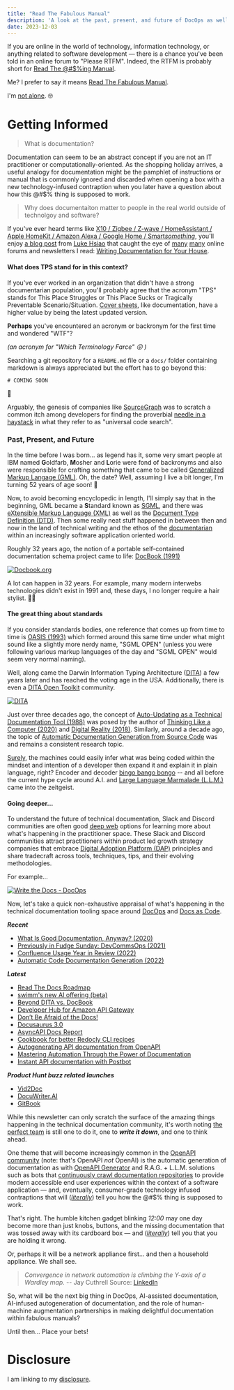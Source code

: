 ```yaml
---
title: "Read The Fabulous Manual"
description: 'A look at the past, present, and future of DocOps as well as Docs as Code'
date: 2023-12-03
---
```


If you are online in the world of technology, information technology, or anything related to software development — there is a chance you've been told in an online forum to "Please RTFM". Indeed, the RTFM is probably short for [Read The @#$%ing Manual](https://en.wikipedia.org/wiki/RTFM).

Me? I prefer to say it means [Read The Fabulous Manual](/archive/read-the-fabulous-manual/). 

I'm [not alone](https://duckduckgo.com/?va=d&t=hj&q=%22read+the+fabulous+manual%22). 🤓

# Getting Informed

> What is documentation?

Documentation can seem to be an abstract concept if you are not an IT practitioner or computationally-oriented. As the shopping holiday arrives, a useful analogy for documentation might be the pamphlet of instructions or manual that is commonly ignored and discarded when opening a box with a new technology-infused contraption when you later have a question about how this @#$% thing is supposed to work.

> Why does documentaiton matter to people in the real world outside of technolgoy and software?

If you've ever heard terms like [X10 / Zigbee / Z-wave / HomeAssistant / Apple HomeKit / Amazon Alexa / Google Home / Smart*something*](https://fudge.org/archive/internet-of-things-have-changed/), you'll enjoy [a blog post](https://luke.hsiao.dev/blog/housing-documentation/) from [Luke Hsiao](https://luke.hsiao.dev) that caught the eye of [many](https://news.ycombinator.com/item?id=38444577) [many](https://opposite-lock.com/topic/89021/home-maintenance) online forums and newsletters I read: [Writing Documentation for Your House](https://luke.hsiao.dev/blog/housing-documentation/).

#### What does TPS stand for in this context?

If you've ever worked in an organization that didn't have a strong documentarian population, you'll probably agree that the acronym "TPS" stands for This Place Struggles or This Place Sucks or Tragically Preventable Scenario/Situation. [Cover sheets](https://www.youtube.com/watch?v=Fy3rjQGc6lA), like documentation, have a higher value by being the latest updated version.

**Perhaps** you've encountered an acronym or backronym for the first time and wondered "WTF"?

*(an acronym for "Which Terminology Farce" 😜 )*

Searching a git repository for a ```README.md``` file or a ```docs/``` folder containing markdown is always appreciated but the effort has to go beyond this:

```# COMING SOON```

🤣

Arguably, the genesis of companies like [SourceGraph](https://sourcegraph.com/about) was to scratch a common itch among developers for finding the proverbial [needle in a haystack](https://fudge.org/archive/fudge-sunday-needle-in-a-fullstack/) in what they refer to as "universal code search".

### Past, Present, and Future

In the time before I was born... as legend has it, some very smart people at IBM named **G**oldfarb, **M**osher and **L**orie were fond of backronyms and also were responsible for crafting something that came to be called [Generalized Markup Langage (GML)](https://en.wikipedia.org/wiki/IBM_Generalized_Markup_Language). Oh, the date? Well, assuming I live a bit longer, I'm turning 52 years of age soon! 👴

Now, to avoid becoming encyclopedic in length, I'll simply say that in the beginning, GML became a **S**tandard known as [SGML](https://en.wikipedia.org/wiki/Standard_Generalized_Markup_Language), and there was [eXtensible Markup Language (XML)](https://en.wikipedia.org/wiki/XML) as well as the [Document Type Definition (DTD)](https://en.wikipedia.org/wiki/Document_type_definition). Then some really neat stuff happened in between then and now in the land of technical writing and the ethos of the [documentarian](https://www.writethedocs.org/documentarians/) within an increasingly software application oriented world.

Roughly 32 years ago, the notion of a portable self-contained documentation schema project came to life: [DocBook (1991)](https://docbook.org)

[![Docbook.org](/assets/images/screenshots/2023-12-03-13-21-24.png)](https://docbook.org/whatis)

A lot can happen in 32 years. For example, many modern interwebs technologies didn't exist in 1991 and, these days, I no longer require a hair stylist. 🧑‍🦲

#### The great thing about standards

If you consider standards bodies, one reference that comes up from time to time is [OASIS (1993)](https://www.oasis-open.org/org/) which formed around this same time under what might sound like a slightly more nerdy name, "SGML OPEN" (unless you were following various markup languages of the day and "SGML OPEN" would seem very normal naming).

Well, along came the Darwin Information Typing Architecture ([DITA](https://en.wikipedia.org/wiki/Darwin_Information_Typing_Architecture)) a few years later and has reached the voting age in the USA. Additionally, there is even a [DITA Open Toolkit](https://www.dita-ot.org) community.

[![DITA](/assets/images/screenshots/2023-12-03-13-27-38.png)](https://dita-lang.org)

Just over three decades ago, the concept of [Auto-Updating as a Technical Documentation Tool (1988)](https://dl.acm.org/doi/pdf/10.1145/62506.62514) was posed by the author of [Thinking Like a Computer (2020)](https://books.apple.com/us/book/thinking-like-a-computer/id1533734641) and [Digital Reality (2018)](https://books.apple.com/us/book/digital-reality/id1410065726). Similarly, around a decade ago, the topic of [Automatic Documentation Generation from Source Code](https://dspace.mit.edu/bitstream/handle/1721.1/112822/1014181732-MIT.pdf) was and remains a consistent research topic.

[Surely](https://www.youtube.com/watch?v=KM2K7sV-K74), the machines could easily infer what was being coded within the mindset and intention of a developer then expand it and explain it in plain language, right? Encoder and decoder [bingo bango bongo](https://www.youtube.com/watch?v=UvekU6JP2ic) -- and all before the current hype cycle around A.I. and [Large Language Marmalade (L.L.M.)](/archive/large-language-marmalade/) came into the zeitgeist.

#### Going deeper...

To understand the future of technical documentation, Slack and Discord communities are often good [deep web](/archive/fudge-sunday-cut-me-some-slack/) options for learning more about what's happening in the practitioner space. These Slack and Discord communities attract practitioners within product led growth strategy companies that embrace [Digital Adoption Platform (DAP)](https://en.wikipedia.org/wiki/Digital_adoption_platform) principles and share tradecraft across tools, techniques, tips, and their evolving methodologies.

For example...

[![Write the Docs - DocOps](/assets/images/screenshots/2023-12-03-12-56-56.png)](https://www.writethedocs.org/guide/doc-ops/)

Now, let's take a quick non-exhaustive appraisal of what's happening in the technical documentation tooling space around [DocOps](https://www.writethedocs.org/guide/doc-ops/) and [Docs as Code](https://www.writethedocs.org/guide/docs-as-code/).

***Recent***
- [What Is Good Documentation, Anyway? (2020)](https://www.pendo.io/pendo-blog/what-is-good-documentation-anyway/)
- [Previously in Fudge Sunday: DevCommsOps (2021)](https://fudge.org/archive/fudge-sunday-cloud-in-public-devcommsops/)
- [Confluence Usage Year in Review (2022)](https://community.atlassian.com/t5/Confluence-Cloud-articles/2022-Confluence-Usage-Year-in-Review/ba-p/2254776)
- [Automatic Code Documentation Generation (2022)](https://arxiv.org/pdf/2209.02235.pdf)

***Latest***
- [Read The Docs Roadmap](https://github.com/orgs/readthedocs/projects/156)
- [swimm's new AI offering (beta)](https://swimm.ai)
- [Beyond DITA vs. DocBook](https://paligo.net/blog/beyond-dita-vs-docbook-prioritize-your-business/)
- [Developer Hub for Amazon API Gateway](https://blog.readme.com/announcing-our-amazon-partnership-developer-hubs-for-amazon-api-gateway/)
- [Don’t Be Afraid of the Docs!](https://blog.stoplight.io/dont-be-afraid-of-documentation)
- [Docusaurus 3.0](https://docusaurus.io/blog/releases/3.0)
- [AsyncAPI Docs Report](https://www.asyncapi.com/blog/2023-july-docs-report)
- [Cookbook for better Redocly CLI recipes](https://redocly.com/blog/redocly-cli-cookbook/)
- [Autogenerating API documentation from OpenAPI](https://mintlify.com/blog/steps-to-autogenerate)
- [Mastering Automation Through the Power of Documentation](https://swagger.io/blog/mastering-automation-smartbear-s-api-developer-por/)
- [Instant API documentation with Postbot](https://blog.postman.com/docs-with-postbot/)

***Product Hunt buzz related launches***
- [Vid2Doc](https://vid2doc.vercel.app/?ref=fudge.org)
- [DocuWriter.AI](https://www.docuwriter.ai/?ref=fudge.org)
- [GitBook](https://www.gitbook.com/?ref=fudge.org)

While this newsletter can only scratch the surface of the amazing things happening in the technical documentation community, it's worth noting [the perfect team](/archive/the-perfect-team) is still one to do it, one to ***write it down***, and one to think ahead.

One theme that will become increasingly common in the [OpenAPI community](https://www.openapis.org/membership/members) (note: that's OpenAPI *not* OpenAI) is the automatic generation of documentation as with [OpenAPI Generator](https://github.com/OpenAPITools/openapi-generator) and R.A.G. + L.L.M. solutions such as bots that [continuously crawl documentation repositories](https://documentai.dev/showcase/chat-bot) to provide modern accessible end user experiences within the context of a software application — and, eventually, consumer-grade technology infused contraptions that will ([*literally*](https://www.youtube.com/watch?v=gYB-dM2Tsd0)) tell you how the @#$% thing is supposed to work.

That's right. The humble kitchen gadget blinking *12:00* may one day become more than just knobs, buttons, and the missing documentation that was tossed away with its cardboard box — and ([*literally*](https://www.youtube.com/watch?v=gYB-dM2Tsd0)) tell you that you are holding it wrong.

Or, perhaps it will be a network appliance first... and then a household appliance. We shall see.

> *Convergence in network automation is climbing the Y-axis of a Wardley map.* -- Jay Cuthrell
> Source: [LinkedIn](https://www.linkedin.com/feed/update/urn:li:activity:7133465848496750592/)

So, what will be the next big thing in DocOps, AI-assisted documentation, AI-infused autogeneration of documentation, and the role of human-machine augmentation partnerships in making delightful documentation within fabulous manuals?

Until then… Place your bets!

# Disclosure

I am linking to my [disclosure](https://jaycuthrell.com/disclosure/).
